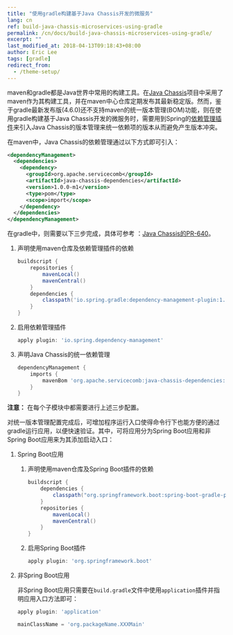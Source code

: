 ```yaml
---
title: "使用gradle构建基于Java Chassis开发的微服务"
lang: cn
ref: build-java-chassis-microservices-using-gradle
permalink: /cn/docs/build-java-chassis-microservices-using-gradle/
excerpt: ""
last_modified_at: 2018-04-13T09:18:43+08:00
author: Eric Lee
tags: [gradle]
redirect_from:
  - /theme-setup/
---
```


maven和gradle都是Java世界中常用的构建工具。在[Java Chassis](https://github.com/apache/incubator-servicecomb-java-chassis)项目中采用了maven作为其构建工具，并在maven中心仓库定期发布其最新稳定版。然而，鉴于gradle最新发布版(4.6.0)还不支持maven的统一版本管理(BOM)功能，则在使用gradle构建基于Java Chassis开发的微服务时，需要用到Spring的[依赖管理插件](https://github.com/spring-gradle-plugins/dependency-management-plugin)来引入Java Chassis的版本管理来统一依赖项的版本从而避免产生版本冲突。

在maven中，Java Chassis的依赖管理通过以下方式即可引入：

   ```xml
   <dependencyManagement>
     <dependencies>
       <dependency>
         <groupId>org.apache.servicecomb</groupId>
         <artifactId>java-chassis-dependencies</artifactId>
         <version>1.0.0-m1</version>
         <type>pom</type>
         <scope>import</scope>
       </dependency>
     </dependencies>
   </dependencyManagement>
   ```

在gradle中，则需要以下三步完成，具体可参考 ：[Java Chassis的PR-640](https://github.com/apache/incubator-servicecomb-java-chassis/pull/640/files#diff-8d0fdb4970d74d053b6585c3d5ae4cc2R36)。

1. 声明使用maven仓库及依赖管理插件的依赖

   ```gradle
   buildscript {
       repositories {
           mavenLocal()
           mavenCentral()
       }
       dependencies {
           classpath('io.spring.gradle:dependency-management-plugin:1.0.4.RELEASE')
       }
   }
   ```

2. 启用依赖管理插件

   ```gradle
   apply plugin: 'io.spring.dependency-management'
   ```

3. 声明Java Chassis的统一依赖管理

   ```gradle
   dependencyManagement {
       imports {
           mavenBom 'org.apache.servicecomb:java-chassis-dependencies:1.0.0-m1'
       }
   }
   ```

**注意：** 在每个子模块中都需要进行上述三步配置。

对统一版本管理配置完成后，可增加程序运行入口使得命令行下也能方便的通过gradle运行应用，以便快速验证。其中，可将应用分为Spring Boot应用和非Spring Boot应用来为其添加启动入口：

1. Spring Boot应用

   1. 声明使用maven仓库及Spring Boot插件的依赖

      ```gradle
      buildscript {
          dependencies {
              classpath("org.springframework.boot:spring-boot-gradle-plugin:1.4.5.RELEASE")
          }
          repositories {
              mavenLocal()
              mavenCentral()
          }
      }
      ```

   2. 启用Spring Boot插件

      ```gradle
      apply plugin: 'org.springframework.boot'
      ```

2. 非Spring Boot应用

   非Spring Boot应用只需要在`build.gradle`文件中使用`application`插件并指明应用入口方法即可：

   ```gradle
   apply plugin: 'application'

   mainClassName = 'org.packageName.XXXMain'
   ```
